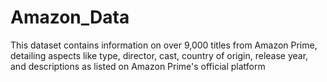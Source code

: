 # Amazon_Data
This dataset contains information on over 9,000 titles from Amazon Prime, detailing aspects like type, director, cast, country of origin, release year, and descriptions as listed on Amazon Prime's official platform
